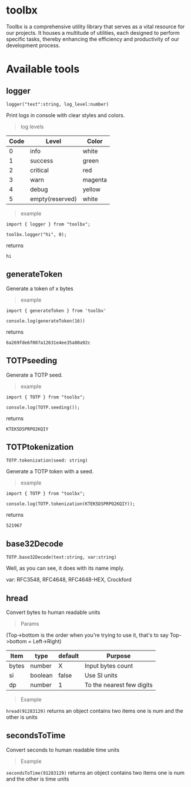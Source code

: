 # toolbx
Toolbx is a comprehensive utility library that serves as a vital resource for our projects. It houses a multitude of utilities, each designed to perform specific tasks, thereby enhancing the efficiency and productivity of our development process.

# Available tools

## logger

```logger("text":string, log_level:number)```

Print logs in console with clear styles and colors.

> log levels

|Code|Level|Color|
|-|-|-|
|0|info|white|
|1|success|green|
|2|critical|red|
|3|warn|magenta|
|4|debug|yellow|
|5|empty(reserved)|white|

> example

```
import { logger } from "toolbx";

toolbx.logger("hi", 0);
```

returns

```
hi
```

## generateToken

Generate a token of x bytes

> example

```
import { generateToken } from 'toolbx'

console.log(generateToken(16))
```

returns

```
6a269fde6f007a12631e4ee35a80a92c
```

## TOTPseeding

Generate a TOTP seed.

> example

```
import { TOTP } from "toolbx";

console.log(TOTP.seeding());
```

returns

```
KTEK5DSPRPO2KQIY
```

## TOTPtokenization

```TOTP.tokenization(seed: string)```

Generate a TOTP token with a seed.

> example

```
import { TOTP } from "toolbx";

console.log(TOTP.tokenization(KTEK5DSPRPO2KQIY));
```

returns

```
521967
```

## base32Decode

```TOTP.base32Decode(text:string, var:string)```

Well, as you can see, it does with its name imply.

var: RFC3548, RFC4648, RFC4648-HEX, Crockford

## hread

Convert bytes to human readable units

> Params

(Top->bottom is the order when you're trying to use it, that's to say Top->bottom = Left->Right)

|Item|type|default|Purpose|
|-|-|-|-|
|bytes|number|X|Input bytes count|
|si|boolean|false|Use SI units|
|dp|number|1|To the nearest few digits|

> Example

`hread(91283129)` returns an object contains two items one is num and the other is units

## secondsToTime

Convert seconds to human readable time units

> Example

`secondsToTime(91283129)` returns an object contains two items one is num and the other is time units